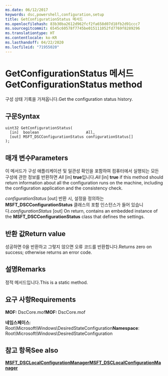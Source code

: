 ```yaml
---
ms.date: 06/12/2017
keywords: dsc,powershell,configuration,setup
title: GetConfigurationStatus 메서드
ms.openlocfilehash: 83b30ba2612d962fcf2fa658d07d18fb2d91ccc7
ms.sourcegitcommit: 6545c60578f7745be015111052fd7769f8289296
ms.translationtype: HT
ms.contentlocale: ko-KR
ms.lasthandoff: 04/22/2020
ms.locfileid: "71955020"
---
```

# <a name="getconfigurationstatus-method"></a><span data-ttu-id="d73dd-103">GetConfigurationStatus 메서드</span><span class="sxs-lookup"><span data-stu-id="d73dd-103">GetConfigurationStatus method</span></span>

<span data-ttu-id="d73dd-104">구성 상태 기록을 가져옵니다.</span><span class="sxs-lookup"><span data-stu-id="d73dd-104">Get the configuration status history.</span></span>

## <a name="syntax"></a><span data-ttu-id="d73dd-105">구문</span><span class="sxs-lookup"><span data-stu-id="d73dd-105">Syntax</span></span>

```mof
uint32 GetConfigurationStatus(
  [in]  boolean                     All,
  [out] MSFT_DSCConfigurationStatus configurationStatus[]
);
```

## <a name="parameters"></a><span data-ttu-id="d73dd-106">매개 변수</span><span class="sxs-lookup"><span data-stu-id="d73dd-106">Parameters</span></span>

<span data-ttu-id="d73dd-107">이 메서드가 구성 애플리케이션 및 일관성 확인을 포함하여 컴퓨터에서 실행되는 모든 구성에 관한 정보를 반환하면 *All* \[in\] **true**입니다.</span><span class="sxs-lookup"><span data-stu-id="d73dd-107">*All* \[in\] **true** if this method should return information about all the configuration runs on the machine, including the configuration application and the consistency check.</span></span>

<span data-ttu-id="d73dd-108">*configurationStatus* \[out\] 반환 시, 설정을 정의하는 **MSFT_DSCConfigurationStatus** 클래스의 포함 인스턴스가 들어 있습니다.</span><span class="sxs-lookup"><span data-stu-id="d73dd-108">*configurationStatus* \[out\] On return, contains an embedded instance of the **MSFT_DSCConfigurationStatus** class that defines the settings.</span></span>

## <a name="return-value"></a><span data-ttu-id="d73dd-109">반환 값</span><span class="sxs-lookup"><span data-stu-id="d73dd-109">Return value</span></span>

<span data-ttu-id="d73dd-110">성공하면 0을 반환하고 그렇지 않으면 오류 코드를 반환합니다.</span><span class="sxs-lookup"><span data-stu-id="d73dd-110">Returns zero on success; otherwise returns an error code.</span></span>

## <a name="remarks"></a><span data-ttu-id="d73dd-111">설명</span><span class="sxs-lookup"><span data-stu-id="d73dd-111">Remarks</span></span>

<span data-ttu-id="d73dd-112">정적 메서드입니다.</span><span class="sxs-lookup"><span data-stu-id="d73dd-112">This is a static method.</span></span>

## <a name="requirements"></a><span data-ttu-id="d73dd-113">요구 사항</span><span class="sxs-lookup"><span data-stu-id="d73dd-113">Requirements</span></span>

<span data-ttu-id="d73dd-114">**MOF:** DscCore.mof</span><span class="sxs-lookup"><span data-stu-id="d73dd-114">**MOF:** DscCore.mof</span></span>

<span data-ttu-id="d73dd-115">**네임스페이스**: Root\Microsoft\Windows\DesiredStateConfiguration</span><span class="sxs-lookup"><span data-stu-id="d73dd-115">**Namespace**: Root\Microsoft\Windows\DesiredStateConfiguration</span></span>

## <a name="see-also"></a><span data-ttu-id="d73dd-116">참고 항목</span><span class="sxs-lookup"><span data-stu-id="d73dd-116">See also</span></span>

[<span data-ttu-id="d73dd-117">**MSFT_DSCLocalConfigurationManager**</span><span class="sxs-lookup"><span data-stu-id="d73dd-117">**MSFT_DSCLocalConfigurationManager**</span></span>](msft-dsclocalconfigurationmanager.md)
